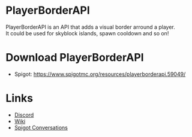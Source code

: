 # PlayerBorderAPI
PlayerBorderAPI is an API that adds a visual border arround a player.  
It could be used for skyblock islands, spawn cooldown and so on!

# Download PlayerBorderAPI
 - Spigot: https://www.spigotmc.org/resources/playerborderapi.59049/

# Links
 - [Discord](https://discord.gg/29DS3mg)
 - [Wiki](https://github.com/ZandyDEV/PlayerBorderAPI/wiki/)
 - [Spigot Conversations](https://www.spigotmc.org/conversations/add?to=Zandy&title=PlayerBorderAPI%20Support)
